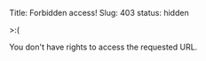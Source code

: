 Title: Forbidden access!
Slug: 403
status: hidden

<p class="emoticon">&gt;:(</p>

<p>You don't have rights to access the requested URL.</p>
